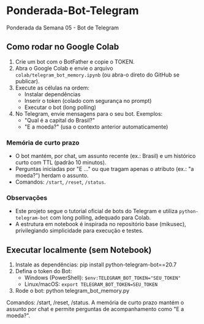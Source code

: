 ﻿# Ponderada-Bot-Telegram
Ponderada da Semana 05 - Bot de Telegram

## Como rodar no Google Colab

1) Crie um bot com o BotFather e copie o TOKEN.
2) Abra o Google Colab e envie o arquivo `colab/telegram_bot_memory.ipynb` (ou abra-o direto do GitHub se publicar).
3) Execute as células na ordem:
   - Instalar dependências
   - Inserir o token (colado com segurança no prompt)
   - Executar o bot (long polling)
4) No Telegram, envie mensagens para o seu bot. Exemplos:
   - "Qual é a capital do Brasil?"
   - "E a moeda?" (usa o contexto anterior automaticamente)

### Memória de curto prazo
- O bot mantém, por chat, um assunto recente (ex.: Brasil) e um histórico curto com TTL (padrão 10 minutos).
- Perguntas iniciadas por "E ..." ou que tragam apenas o atributo (ex.: "a moeda?") herdam o assunto.
- Comandos: `/start`, `/reset`, `/status`.

### Observações
- Este projeto segue o tutorial oficial de bots do Telegram e utiliza `python-telegram-bot` com long polling, adequado para Colab.
- A estrutura em notebook é inspirada no repositório base (mikusec), privilegiando simplicidade para execução e testes.

## Executar localmente (sem Notebook)

1) Instale as dependências:
   pip install python-telegram-bot==20.7
2) Defina o token do Bot:
   - Windows (PowerShell): `$env:TELEGRAM_BOT_TOKEN="SEU_TOKEN"`
   - Linux/macOS: `export TELEGRAM_BOT_TOKEN=SEU_TOKEN`
3) Rode o bot:
   python telegram_bot_memory.py

Comandos: /start, /reset, /status. A memória de curto prazo mantém o assunto por chat e permite perguntas de acompanhamento como "E a moeda?".
